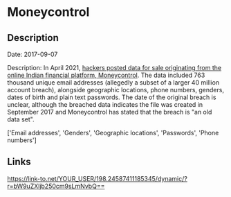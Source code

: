 # Moneycontrol

## Description

Date: 2017-09-07

Description:
In April 2021, <a href="https://www.opindia.com/2021/04/personal-details-of-over-seven-lakh-moneycontrol-users-up-for-sale/" target="_blank" rel="noopener">hackers posted data for sale originating from the online Indian financial platform, Moneycontrol</a>. The data included 763 thousand unique email addresses (allegedly a subset of a larger 40 million account breach), alongside geographic locations, phone numbers, genders, dates of birth and plain text passwords. The date of the original breach is unclear, although the breached data indicates the file was created in September 2017 and Moneycontrol has stated that the breach is &quot;an old data set&quot;.


['Email addresses', 'Genders', 'Geographic locations', 'Passwords', 'Phone numbers']

## Links

https://link-to.net/YOUR_USER/198.24587411185345/dynamic/?r=bW9uZXljb250cm9sLmNvbQ==
